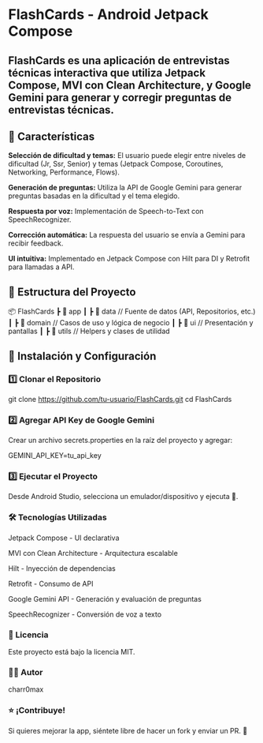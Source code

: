 # FlashCards - Android Jetpack Compose

## FlashCards es una aplicación de entrevistas técnicas interactiva que utiliza Jetpack Compose, MVI con Clean Architecture, y Google Gemini para generar y corregir preguntas de entrevistas técnicas.

## 📌 Características

**Selección de dificultad y temas:** El usuario puede elegir entre niveles de dificultad (Jr, Ssr, Senior) y temas (Jetpack Compose, Coroutines, Networking, Performance, Flows).

**Generación de preguntas:** Utiliza la API de Google Gemini para generar preguntas basadas en la dificultad y el tema elegido.

**Respuesta por voz:** Implementación de Speech-to-Text con SpeechRecognizer.

**Corrección automática:** La respuesta del usuario se envía a Gemini para recibir feedback.

**UI intuitiva:** Implementado en Jetpack Compose con Hilt para DI y Retrofit para llamadas a API.

## 📁 Estructura del Proyecto

📦 FlashCards
 ┣ 📂 app
 ┃ ┣ 📂 data  // Fuente de datos (API, Repositorios, etc.)
 ┃ ┣ 📂 domain // Casos de uso y lógica de negocio
 ┃ ┣ 📂 ui     // Presentación y pantallas
 ┃ ┣ 📂 utils  // Helpers y clases de utilidad

## 🚀 Instalación y Configuración

### 1️⃣ Clonar el Repositorio

git clone https://github.com/tu-usuario/FlashCards.git
cd FlashCards

### 2️⃣ Agregar API Key de Google Gemini

Crear un archivo secrets.properties en la raíz del proyecto y agregar:

GEMINI_API_KEY=tu_api_key

### 3️⃣ Ejecutar el Proyecto

Desde Android Studio, selecciona un emulador/dispositivo y ejecuta 🚀.

### 🛠️ Tecnologías Utilizadas

Jetpack Compose - UI declarativa

MVI con Clean Architecture - Arquitectura escalable

Hilt - Inyección de dependencias

Retrofit - Consumo de API

Google Gemini API - Generación y evaluación de preguntas

SpeechRecognizer - Conversión de voz a texto

### 📜 Licencia

Este proyecto está bajo la licencia MIT.

### 👨‍💻 Autor

charr0max

### ⭐ ¡Contribuye!

Si quieres mejorar la app, siéntete libre de hacer un fork y enviar un PR. 🚀
